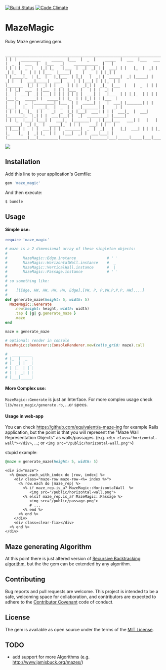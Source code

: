 [![Build Status](https://travis-ci.org/equivalent/maze_magic.svg)](https://travis-ci.org/equivalent/maze_magic)
[![Code Climate](https://codeclimate.com/github/equivalent/maze_magic/badges/gpa.svg)](https://codeclimate.com/github/equivalent/maze_magic)

# MazeMagic

Ruby Maze generating gem.

```
 _______________________________________________________________________________________________________________________ 
| | |  _________     _____  |___  |  _  |    _____  |  ___  |___   ___  |  _  |  ___  |   |___   _|    ___________  |   |
| | | |  _  |   |_| |_    |___  |  _|  _| | |  ___| | |   |_  |  _| |  _| |_  |_  | | | |___  |_____|  _  |  _  | | |_| |
| |_____|_  | |_  |   |_|___  | |_|   |  _| |  _____|  _| |_____| |  _| |   |  ___|_____|  ___|  _  | | |___| | | |_  | |
|_______  |_| |  _| | |  _  | | |  _|_| |  _|_  |___  |   |  _  | | |   | | |_|  ___  | |___  | | | |___  |   | | |  _| |
|_  |  ___|  _| |___| | | | | | | |  ___| |  _|___  | | |_|_  | | | | |___|_   _____| |  _____| | |_  | | |_| | | |___  |
|   | |  _  |_________| |___  | |  _____| |   |  ___| |_______| | | |___|   |_  |  ___|_  |  _  | |  _|_______| |    _| |
| | | |_  |_  | |    _|  _  |_| |___|  ___| | | |  ___|_  |  ___| |_______|_  |_| | |  ___|___| |  _|  _________| |_____|
| | |_  |___| |___| |  ___|_  |_______|  _| |___|___   ___| |   |   |  _______|  _| |_  |  _____|_  | | |    ___| | |   |
| |___| |   | |  ___| | |  _______|  _  |  _|   |   |_|  ___| | | | |_  |_    |_  |  _| |_  | |   |___|  _| |  ___|___| |
|_________|___|_________|_____________|_______|___|_____|_____|___|_________|_____|_________|___|_________|_____________|
```

![](https://41.media.tumblr.com/59fd2a42d464f41af75887e2c2c7dcaf/tumblr_nvy4dupkKf1uicc6wo1_400.png)


## Installation

Add this line to your application's Gemfile:

```ruby
gem 'maze_magic'
```

And then execute:

    $ bundle

## Usage

#### Simple use:

```ruby
require 'maze_magic'

# maze is a 2 dimensional array of these singleton objects:
#
#       MazeMagic::Edge.instance              # ' '
#       MazeMagic::HorizontalWall.instance    #  _
#       MazeMagic::VerticalWall.instance      #  |
#       MazeMagic::Passage.instance           # ' '
#
# so something like:
#
#    [[Edge, HW, HW, HW, HW, Edge],[VW, P, P,VW,P,P,P, HW],...]
#
def generate_maze(height: 5, width: 5)
  MazeMagic::Generate
    .new(height: height, width: width)
    .tap { |g| g.generate_maze }
    .maze
end

maze = generate_maze

# optional: render in console
MazeMagic::Renderer::ConsoleRenderer.new(cells_grid: maze).call

#  _________ 
# |_  |  _  |
# |  _| |  _|
# | |_  | | |
# | |  _| | |
# |___|_____|

```

#### More Complex use:

`MazeMagic::Generate` is just an Interface. For more complex usage check
`lib/maze_magic/generate.rb`, ...or specs.

#### Usage in web-app

You can check https://github.com/equivalent/a-maze-ing for example Rails
application, but the point is that you will represent the "Maze Wall Representation
Objects" as walls/passages. (e.g. `<div class="horizontal-wall"></div>`, ...;
or `<img src="/public/horizontal-wall.png">`)

stupid example:

```ruby
@maze = generate_maze(height: 5, width: 5)
```

```erb
<div id="maze">
  <% @maze.each_with_index do |row, index| %>
    <div class="maze-row maze-row-<%= index %>">
      <% row.each do |maze_rep| %>
        <% if maze_rep.is_a? MazeMagic::HorizontalWall  %>
           <img src="/public/horizontal-wall.png">
        <% elsif maze_rep.is_a? MazeMagic::Passage %>
           <img src="/public/passage.png">
           # ...
        <% end %>
      <% end %>
    </div>
    <div class=clear-fix></div>
  <% end %>
</div>
```

## Maze generating Algorithm

At this point there is just altered version of [Recursive Backtracking
algorithm](http://weblog.jamisbuck.org/2010/12/27/maze-generation-recursive-backtracking),
but the the gem can be extended by any algorithm.


## Contributing

Bug reports and pull requests are welcome. This project is intended to be a safe, welcoming space for collaboration, and contributors are expected to adhere to the [Contributor Covenant](contributor-covenant.org) code of conduct.


## License

The gem is available as open source under the terms of the [MIT License](http://opensource.org/licenses/MIT).

## TODO

* add support for more Algorithms (e.g. http://www.jamisbuck.org/mazes/)
